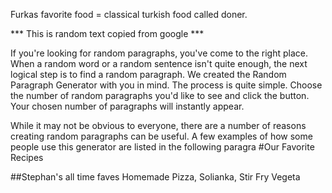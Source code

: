 Furkas favorite food = classical turkish food called doner.

***  This is random  text copied from google ***


If you're looking for random paragraphs, you've come to the right place. When a random word or a random sentence isn't quite enough, the next logical step is to find a random paragraph. We created the Random Paragraph Generator with you in mind. The process is quite simple. Choose the number of random paragraphs you'd like to see and click the button. Your chosen number of paragraphs will instantly appear.

While it may not be obvious to everyone, there are a number of reasons creating random paragraphs can be useful. A few examples of how some people use this generator are listed in the following paragra
#Our Favorite Recipes

##Stephan's all time faves
Homemade Pizza, Solianka, Stir Fry Vegeta
